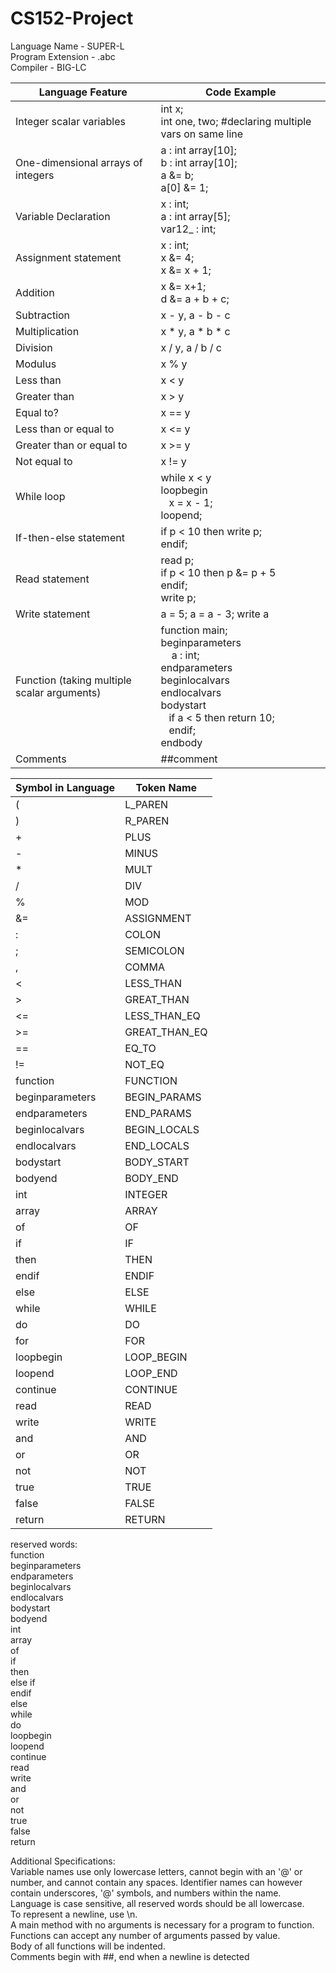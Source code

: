 # CS152-Project

Language Name - SUPER-L <br>
Program Extension - .abc <br>
Compiler - BIG-LC <br>


| Language Feature | Code Example |
| ------------- | ------------- | 
| Integer scalar variables | int x; <br> int one, two; #declaring multiple vars on same line |
| One-dimensional arrays of integers | a : int array[10]; <br> b : int array[10]; <br> a &= b; <br> a[0] &= 1; |
| Variable Declaration | x : int; <br> a : int array[5]; <br> var12_ : int; |
| Assignment statement | x : int; <br> x &= 4; <br> x &= x + 1; |
| Addition | x &= x+1; <br> d &= a + b + c; |
| Subtraction | x - y, a - b - c |
| Multiplication | x * y, a * b * c |
| Division | x / y, a / b / c |
| Modulus | x % y |
| Less than | x < y |
| Greater than | x > y|
| Equal to? | x == y |
| Less than or equal to | x <= y |
| Greater than or equal to | x >= y |
| Not equal to | x != y |
| While loop | while x < y <br> loopbegin <br>   x = x - 1; <br> loopend; |
| If-then-else statement | if p < 10 then write p; <br> endif;|
| Read statement | read p; <br> if p < 10 then p &= p + 5 <br> endif; <br> write p; |
| Write statement | a = 5; a = a - 3; write a |
| Function (taking multiple scalar arguments) | function main; <br> beginparameters <br>     a : int; <br> endparameters <br> beginlocalvars <br> endlocalvars <br> bodystart <br>    if a < 5 then return 10; <br>   endif; <br> endbody <br> |
| Comments | ##comment |

| Symbol in Language | Token Name |
| ------------- | ------------- | 
| ( | L_PAREN |
| ) | R_PAREN |
| + | PLUS |
| - | MINUS |
| * | MULT |
| / | DIV |
| % | MOD |
| &= | ASSIGNMENT |
| : | COLON |
| ; | SEMICOLON |
| , | COMMA |
| < | LESS_THAN |
| > | GREAT_THAN |
| <= | LESS_THAN_EQ |
| >= | GREAT_THAN_EQ |
| == | EQ_TO |
| != | NOT_EQ |
| function | FUNCTION |
| beginparameters | BEGIN_PARAMS |
| endparameters | END_PARAMS |
| beginlocalvars | BEGIN_LOCALS | 
| endlocalvars | END_LOCALS |
| bodystart | BODY_START |
| bodyend | BODY_END |
| int | INTEGER |
| array| ARRAY |
| of | OF |
| if | IF |
| then | THEN |
| endif | ENDIF |
| else | ELSE |
| while | WHILE |
| do | DO |
| for | FOR |
| loopbegin | LOOP_BEGIN |
| loopend | LOOP_END |
| continue | CONTINUE |
| read | READ |
| write | WRITE |
| and | AND |
| or | OR |
| not | NOT |
| true | TRUE |
| false | FALSE |
| return | RETURN |


reserved words: <br>
function <br>
beginparameters <br>
endparameters <br>
beginlocalvars <br>
endlocalvars <br>
bodystart <br>
bodyend <br>
int <br>
array <br>
of <br>
if <br>
then <br>
else if <br>
endif <br>
else <br>
while <br>
do <br>
loopbegin <br>
loopend <br>
continue <br>
read <br>
write <br>
and <br>
or <br>
not <br>
true <br>
false <br>
return <br>

Additional Specifications:  <br>
Variable names use only lowercase letters, cannot begin with an '@' or number, and cannot contain any spaces. Identifier names can however contain underscores, '@' symbols, and numbers within the name.  <br>
Language is case sensitive, all reserved words should be all lowercase. <br>
To represent a newline, use \n. <br>
A main method with no arguments is necessary for a program to function. <br>
Functions can accept any number of arguments passed by value. <br>
Body of all functions will be indented. <br>
Comments begin with ##, end when a newline is detected <br>







